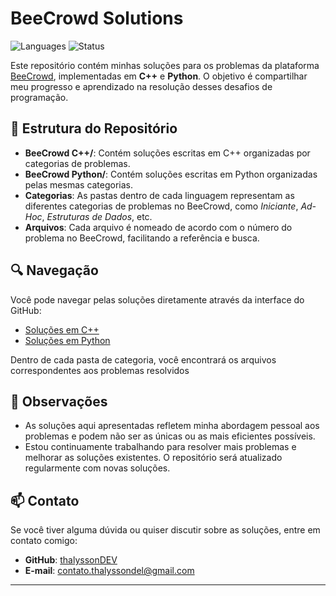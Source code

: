 # BeeCrowd Solutions

![Languages](https://img.shields.io/badge/Languages-C%2B%2B%20%7C%20Python-blue)
![Status](https://img.shields.io/badge/Status-Em%20Desenvolvimento-green)

Este repositório contém minhas soluções para os problemas da plataforma [BeeCrowd](https://www.beecrowd.com.br), implementadas em **C++** e **Python**. O objetivo é compartilhar meu progresso e aprendizado na resolução desses desafios de programação.

## 📁 Estrutura do Repositório

- **BeeCrowd C++/**: Contém soluções escritas em C++ organizadas por categorias de problemas.
- **BeeCrowd Python/**: Contém soluções escritas em Python organizadas pelas mesmas categorias.
- **Categorias**: As pastas dentro de cada linguagem representam as diferentes categorias de problemas no BeeCrowd, como *Iniciante*, *Ad-Hoc*, *Estruturas de Dados*, etc.
- **Arquivos**: Cada arquivo é nomeado de acordo com o número do problema no BeeCrowd, facilitando a referência e busca.

## 🔍 Navegação

Você pode navegar pelas soluções diretamente através da interface do GitHub:

- [Soluções em C++](https://github.com/thalyssonDEV/beecrowd-solutions/tree/main/C++)
- [Soluções em Python](https://github.com/thalyssonDEV/beecrowd-solutions/tree/main/Python)

Dentro de cada pasta de categoria, você encontrará os arquivos correspondentes aos problemas resolvidos

## 📌 Observações

- As soluções aqui apresentadas refletem minha abordagem pessoal aos problemas e podem não ser as únicas ou as mais eficientes possíveis.
- Estou continuamente trabalhando para resolver mais problemas e melhorar as soluções existentes. O repositório será atualizado regularmente com novas soluções.

## 📫 Contato

Se você tiver alguma dúvida ou quiser discutir sobre as soluções, entre em contato comigo:

- **GitHub**: [thalyssonDEV](https://github.com/thalyssonDEV)
- **E-mail**: [contato.thalyssondel@gmail.com](mailto:contato.thalyssondel@gmail.com)

---
